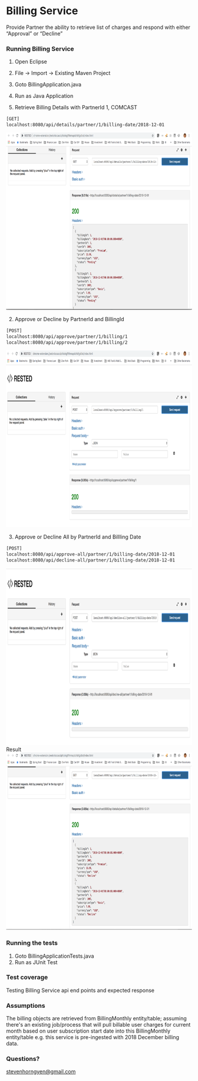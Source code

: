 # Billing Service
Provide Partner the ability to retrieve list of charges and respond with either “Approval” or “Decline”

### Running Billing Service
1. Open Eclipse
2. File -> Import -> Existing Maven Project
3. Goto BillingApplication.java
4. Run as Java Application

1. Retrieve Billing Details with PartnerId 1, COMCAST

```
[GET]
localhost:8080/api/details/partner/1/billing-date/2018-12-01
```
<img src="images/partner1.png" width="640" height="480">

2. Approve or Decline by PartnerId and BillingId

```
[POST]
localhost:8080/api/approve/partner/1/billing/1
localhost:8080/api/approve/partner/1/billing/2
```
<img src="images/approve%20by%20billingId.png" width="640" height="480">

3. Approve or Decline All by PartnerId and Billling Date 

```
[POST]
localhost:8080/api/approve-all/partner/1/billing-date/2018-12-01
localhost:8080/api/decline-all/partner/1/billing-date/2018-12-01
```
<img src="images/decline%20all.png" width="640" height="480">
Result 
<img src="images/Result%20End.png" width="640" height="480">

### Running the tests
1. Goto BillingApplicationTests.java
2. Run as JUnit Test

### Test coverage
Testing Billing Service api end points and expected response

### Assumptions
The billing objects are retrieved from BillingMonthly entity/table;
assuming there's an existing job/process that will pull billable user charges for current month based on user subscription start date into this BillingMonthly entity/table e.g. this service is pre-ingested with 2018 December billing data.

### Questions?
stevenhorngyen@gmail.com

